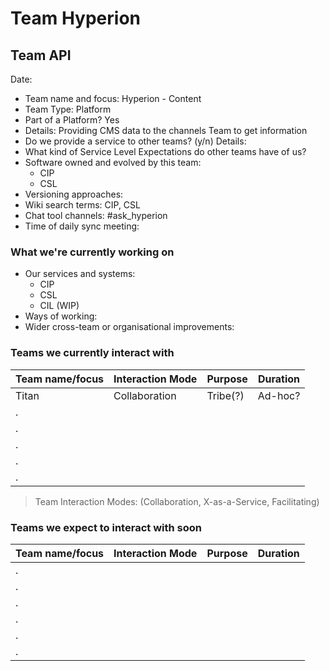 # Team Hyperion

## Team API

Date:

* Team name and focus: Hyperion - Content
* Team Type: Platform
* Part of a Platform? Yes
 * Details: Providing CMS data to the channels Team to get information 
* Do we provide a service to other teams? (y/n) Details:
* What kind of Service Level Expectations do other teams have of us?
* Software owned and evolved by this team:
  * CIP 
  * CSL
* Versioning approaches:
* Wiki search terms: CIP, CSL
* Chat tool channels: #ask_hyperion
* Time of daily sync meeting:


### What we're currently working on

* Our services and systems:
  * CIP
  * CSL
  * CIL (WIP)
* Ways of working:
* Wider cross-team or organisational improvements:

### Teams we currently interact with

| Team name/focus | Interaction Mode | Purpose | Duration |
| --------------- | ---------------- | ------- | -------- |
| Titan          |  Collaboration  | Tribe(?)| Ad-hoc?    |
| .               |                  |         |          |
| .               |                  |         |          |
| .               |                  |         |          |
| .               |                  |         |          |
| .               |                  |         |          |

> Team Interaction Modes: (Collaboration, X-as-a-Service, Facilitating)

### Teams we expect to interact with soon

| Team name/focus | Interaction Mode | Purpose | Duration |
| --------------- | ---------------- | ------- | -------- |
| .               |                  |         |          |
| .               |                  |         |          |
| .               |                  |         |          |
| .               |                  |         |          |
| .               |                  |         |          |
| .               |                  |         |          |


